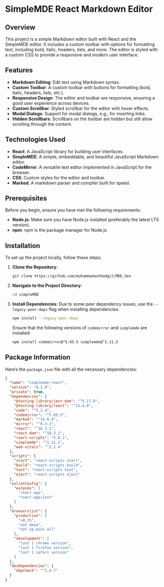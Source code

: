 # SimpleMDE React Markdown Editor

## Overview

This project is a simple Markdown editor built with React and the SimpleMDE editor. It includes a custom toolbar with options for formatting text, including bold, italic, headers, lists, and more. The editor is styled with a custom CSS to provide a responsive and modern user interface.

## Features

- **Markdown Editing**: Edit text using Markdown syntax.
- **Custom Toolbar**: A custom toolbar with buttons for formatting (bold, italic, headers, lists, etc.).
- **Responsive Design**: The editor and toolbar are responsive, ensuring a good user experience across devices.
- **Custom Scrollbar**: Styled scrollbar for the editor with hover effects.
- **Modal Dialogs**: Support for modal dialogs, e.g., for inserting links.
- **Hidden Scrollbars**: Scrollbars on the toolbar are hidden but still allow scrolling through the content.

## Technologies Used

- **React**: A JavaScript library for building user interfaces.
- **SimpleMDE**: A simple, embeddable, and beautiful JavaScript Markdown editor.
- **CodeMirror**: A versatile text editor implemented in JavaScript for the browser.
- **CSS**: Custom styles for the editor and toolbar.
- **Marked**: A markdown parser and compiler built for speed.

## Prerequisites

Before you begin, ensure you have met the following requirements:

- **Node.js**: Make sure you have Node.js installed (preferably the latest LTS version).
- **npm**: npm is the package manager for Node.js.

## Installation

To set up the project locally, follow these steps:

1. **Clone the Repository**:
    ```bash
    git clone https://github.com/muhammadashhadgit/MDE_Gen
    ```

2. **Navigate to the Project Directory**:
    ```bash
    cd simpleMDE
    ```

3. **Install Dependencies**:
    Due to some peer dependency issues, use the `--legacy-peer-deps` flag when installing dependencies:
    ```bash
    npm install --legacy-peer-deps
    ```

    Ensure that the following versions of `codemirror` and `simplemde` are installed:
    ```bash
    npm install codemirror@^5.65.5 simplemde@^1.11.2
    ```

## Package Information

Here’s the `package.json` file with all the necessary dependencies:

```json
{
  "name": "simplemde-react",
  "version": "0.1.0",
  "private": true,
  "dependencies": {
    "@testing-library/jest-dom": "^5.17.0",
    "@testing-library/react": "^13.4.0",
    "code": "^5.2.4",
    "codemirror": "^5.65.5",
    "marked": "^14.0.0",
    "mirror": "^0.3.3",
    "react": "^18.3.1",
    "react-dom": "^18.3.1",
    "react-scripts": "5.0.1",
    "simplemde": "^1.11.2",
    "web-vitals": "^2.1.4"
  },
  "scripts": {
    "start": "react-scripts start",
    "build": "react-scripts build",
    "test": "react-scripts test",
    "eject": "react-scripts eject"
  },
  "eslintConfig": {
    "extends": [
      "react-app",
      "react-app/jest"
    ]
  },
  "browserslist": {
    "production": [
      ">0.2%",
      "not dead",
      "not op_mini all"
    ],
    "development": [
      "last 1 chrome version",
      "last 1 firefox version",
      "last 1 safari version"
    ]
  },
  "devDependencies": {
    "depcheck": "^1.4.7"
  }
}
